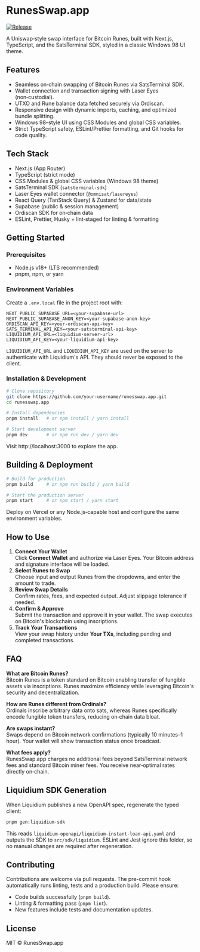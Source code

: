 # RunesSwap.app

[![Release](https://img.shields.io/github/v/release/ropl-btc/RunesSwap.app)](https://github.com/ropl-btc/RunesSwap.app/releases)

A Uniswap‑style swap interface for Bitcoin Runes, built with Next.js, TypeScript, and the SatsTerminal SDK, styled in a classic Windows 98 UI theme.

## Features
- Seamless on‑chain swapping of Bitcoin Runes via SatsTerminal SDK.
- Wallet connection and transaction signing with Laser Eyes (non‑custodial).
- UTXO and Rune balance data fetched securely via Ordiscan.
- Responsive design with dynamic imports, caching, and optimized bundle splitting.
- Windows 98–style UI using CSS Modules and global CSS variables.
- Strict TypeScript safety, ESLint/Prettier formatting, and Git hooks for code quality.

## Tech Stack
- Next.js (App Router)
- TypeScript (strict mode)
- CSS Modules & global CSS variables (Windows 98 theme)
- SatsTerminal SDK (`satsterminal-sdk`)
- Laser Eyes wallet connector (`@omnisat/lasereyes`)
- React Query (TanStack Query) & Zustand for data/state
- Supabase (public & session management)
- Ordiscan SDK for on‑chain data
- ESLint, Prettier, Husky + lint‑staged for linting & formatting

## Getting Started
### Prerequisites
- Node.js v18+ (LTS recommended)
- pnpm, npm, or yarn

### Environment Variables
Create a `.env.local` file in the project root with:
```dotenv
NEXT_PUBLIC_SUPABASE_URL=<your-supabase-url>
NEXT_PUBLIC_SUPABASE_ANON_KEY=<your-supabase-anon-key>
ORDISCAN_API_KEY=<your-ordiscan-api-key>
SATS_TERMINAL_API_KEY=<your-satsterminal-api-key>
LIQUIDIUM_API_URL=<liquidium-server-url>
LIQUIDIUM_API_KEY=<your-liquidium-api-key>
```

`LIQUIDIUM_API_URL` and `LIQUIDIUM_API_KEY` are used on the server to
authenticate with Liquidium's API. They should never be exposed to the client.

### Installation & Development
```bash
# Clone repository
git clone https://github.com/your-username/runesswap.app.git
cd runesswap.app

# Install dependencies
pnpm install   # or npm install / yarn install

# Start development server
pnpm dev       # or npm run dev / yarn dev
```

Visit http://localhost:3000 to explore the app.

## Building & Deployment
```bash
# Build for production
pnpm build     # or npm run build / yarn build

# Start the production server
pnpm start     # or npm start / yarn start
```

Deploy on Vercel or any Node.js‑capable host and configure the same environment variables.

## How to Use
1. **Connect Your Wallet**  
   Click **Connect Wallet** and authorize via Laser Eyes. Your Bitcoin address and signature interface will be loaded.
2. **Select Runes to Swap**  
   Choose input and output Runes from the dropdowns, and enter the amount to trade.
3. **Review Swap Details**  
   Confirm rates, fees, and expected output. Adjust slippage tolerance if needed.
4. **Confirm & Approve**  
   Submit the transaction and approve it in your wallet. The swap executes on Bitcoin's blockchain using inscriptions.
5. **Track Your Transactions**  
   View your swap history under **Your TXs**, including pending and completed transactions.

## FAQ
**What are Bitcoin Runes?**  
Bitcoin Runes is a token standard on Bitcoin enabling transfer of fungible assets via inscriptions. Runes maximize efficiency while leveraging Bitcoin's security and decentralization.

**How are Runes different from Ordinals?**  
Ordinals inscribe arbitrary data onto sats, whereas Runes specifically encode fungible token transfers, reducing on‑chain data bloat.

**Are swaps instant?**  
Swaps depend on Bitcoin network confirmations (typically 10 minutes–1 hour). Your wallet will show transaction status once broadcast.

**What fees apply?**  
RunesSwap.app charges no additional fees beyond SatsTerminal network fees and standard Bitcoin miner fees. You receive near‑optimal rates directly on‑chain.

## Liquidium SDK Generation

When Liquidium publishes a new OpenAPI spec, regenerate the typed client:

```bash
pnpm gen:liquidium-sdk
```

This reads `liquidium-openapi/liquidium-instant-loan-api.yaml` and outputs the SDK to `src/sdk/liquidium`. ESLint and Jest ignore this folder, so no manual changes are required after regeneration.

## Contributing

Contributions are welcome via pull requests. The pre-commit hook automatically
runs linting, tests and a production build. Please ensure:
- Code builds successfully (`pnpm build`).
- Linting & formatting pass (`pnpm lint`).
- New features include tests and documentation updates.

## License

MIT © RunesSwap.app

<!-- test validator trigger -->
